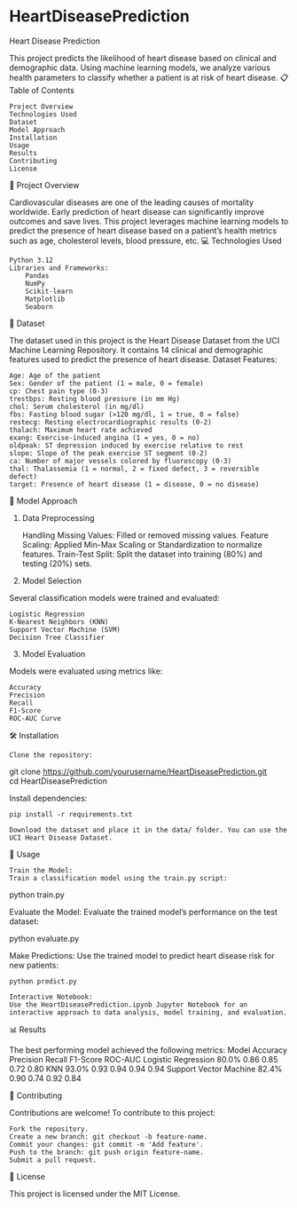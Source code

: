 # HeartDiseasePrediction

Heart Disease Prediction


This project predicts the likelihood of heart disease based on clinical and demographic data. Using machine learning models, we analyze various health parameters to classify whether a patient is at risk of heart disease.
📋 Table of Contents

    Project Overview
    Technologies Used
    Dataset
    Model Approach
    Installation
    Usage
    Results
    Contributing
    License

📖 Project Overview

Cardiovascular diseases are one of the leading causes of mortality worldwide. Early prediction of heart disease can significantly improve outcomes and save lives. This project leverages machine learning models to predict the presence of heart disease based on a patient’s health metrics such as age, cholesterol levels, blood pressure, etc.
💻 Technologies Used

    Python 3.12
    Libraries and Frameworks:
        Pandas
        NumPy
        Scikit-learn
        Matplotlib
        Seaborn

📂 Dataset

The dataset used in this project is the Heart Disease Dataset from the UCI Machine Learning Repository. It contains 14 clinical and demographic features used to predict the presence of heart disease.
Dataset Features:

    Age: Age of the patient
    Sex: Gender of the patient (1 = male, 0 = female)
    cp: Chest pain type (0-3)
    trestbps: Resting blood pressure (in mm Hg)
    chol: Serum cholesterol (in mg/dl)
    fbs: Fasting blood sugar (>120 mg/dl, 1 = true, 0 = false)
    restecg: Resting electrocardiographic results (0-2)
    thalach: Maximum heart rate achieved
    exang: Exercise-induced angina (1 = yes, 0 = no)
    oldpeak: ST depression induced by exercise relative to rest
    slope: Slope of the peak exercise ST segment (0-2)
    ca: Number of major vessels colored by fluoroscopy (0-3)
    thal: Thalassemia (1 = normal, 2 = fixed defect, 3 = reversible defect)
    target: Presence of heart disease (1 = disease, 0 = no disease)

🧠 Model Approach
1. Data Preprocessing

    Handling Missing Values: Filled or removed missing values.
    Feature Scaling: Applied Min-Max Scaling or Standardization to normalize features.
    Train-Test Split: Split the dataset into training (80%) and testing (20%) sets.

2. Model Selection

Several classification models were trained and evaluated:

    Logistic Regression
    K-Nearest Neighbors (KNN)
    Support Vector Machine (SVM)
    Decision Tree Classifier

3. Model Evaluation

Models were evaluated using metrics like:

    Accuracy
    Precision
    Recall
    F1-Score
    ROC-AUC Curve

🛠 Installation

    Clone the repository:

git clone https://github.com/yourusername/HeartDiseasePrediction.git  
cd HeartDiseasePrediction  

Install dependencies:

    pip install -r requirements.txt  

    Download the dataset and place it in the data/ folder. You can use the UCI Heart Disease Dataset.

🚀 Usage

    Train the Model:
    Train a classification model using the train.py script:

python train.py  

Evaluate the Model:
Evaluate the trained model’s performance on the test dataset:

python evaluate.py  

Make Predictions:
Use the trained model to predict heart disease risk for new patients:

    python predict.py  

    Interactive Notebook:
    Use the HeartDiseasePrediction.ipynb Jupyter Notebook for an interactive approach to data analysis, model training, and evaluation.

📊 Results

The best performing model achieved the following metrics:
Model	Accuracy	Precision	Recall	F1-Score	ROC-AUC
Logistic Regression	80.0%	0.86	0.85	0.72	0.80
KNN	93.0%	0.93	0.94	0.94	0.94
Support Vector Machine	82.4%	0.90	0.74	0.92	0.84


🤝 Contributing

Contributions are welcome! To contribute to this project:

    Fork the repository.
    Create a new branch: git checkout -b feature-name.
    Commit your changes: git commit -m 'Add feature'.
    Push to the branch: git push origin feature-name.
    Submit a pull request.

📝 License

This project is licensed under the MIT License.
